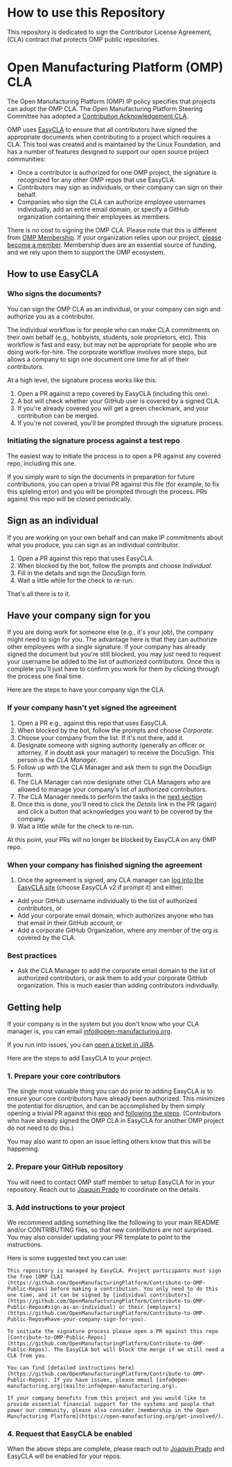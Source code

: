 # How to use this Repository
This repository is dedicated to sign the Contributor License Agreement, (CLA) contract that protects OMP public repositories.

# Open Manufacturing Platform (OMP) CLA

The Open Manufacturing Platform (OMP) IP policy specifies that projects can adopt the OMP CLA. The Open Manufacturing Platform Steering Committee has adopted a [Contribution Acknowledgement CLA](https://github.com/OpenManufacturingPlatform/Contribute-to-OMP-Public-Repos/blob/main/OMP-Contribution-Acknowledgement.md).

OMP uses [EasyCLA](https://easycla.lfx.linuxfoundation.org/#/) to ensure that all contributors have signed the appropriate documents when contributing to a project which requires a CLA. This tool was created and is maintained by the Linux Foundation, and has a number of features designed to support our open source project communities:

* Once a contributor is authorized for one OMP project, the signature is recognized for any other OMP repos that use EasyCLA.
* Contributors may sign as individuals, or their company can sign on their behalf.
* Companies who sign the CLA can authorize employee usernames individually, add an entire email domain, or specify a GitHub organization containing their employees as members.

There is no cost to signing the OMP CLA. Please note that this is different from [OMP Membership](https://open-manufacturing.org). If your organization relies upon our project, [please become a member](https://open-manufacturing.org/get-involved/). Membership dues are an essential source of funding, and we rely upon them to support the OMP ecosystem.

## How to use EasyCLA

### Who signs the documents?

You can sign the OMP CLA as an individual, or your company can sign and authorize you as a contributor. 

The individual workflow is for people who can make CLA commitments on their own behalf (e.g., hobbyists, students, sole proprietors, etc). This workflow is fast and easy, but may not be appropriate for people who are doing work-for-hire. The corporate workflow involves more steps, but allows a company to sign one document one time for all of their contributors.

At a high level, the signature process works like this:

1. Open a PR against a repo covered by EasyCLA (including this one).
1. A bot will check whether your GitHub user is covered by a signed CLA.
1. If you're already covered you will get a green checkmark, and your contribution can be merged.
1. If you're not covered, you'll be prompted through the signature process.

### Initiating the signature process against a test repo

The easiest way to initiate the process is to open a PR against any covered repo, including this one.

If you simply want to sign the documents in preparation for future contributions, you can open a trivial PR against this file (for example, to fix this spleling error) and you will be prompted through the process. PRs against this repo will be closed periodically.

## Sign as an individual

If you are working on your own behalf and can make IP commitments about what you produce, you can sign as an individual contributor. 

1. Open a PR against this repo that uses EasyCLA.
1. When blocked by the bot, follow the prompts and choose *Individual*.
1. Fill in the details and sign the DocuSign form.
1. Wait a little while for the check to re-run.

That's all there is to it.

## Have your company sign for you

If you are doing work for someone else (e.g., it's your job), the company might need to sign for you. The advantage here is that they can authorize other employees with a single signature. If your company has already signed the document but you're still blocked, you may just need to request your username be added to the list of authorized contributors. Once this is complete you'll just have to confirm you work for them by clicking through the process one final time.

Here are the steps to have your company sign the CLA.

### If your company hasn't yet signed the agreement

1. Open a PR e.g., against this repo that uses EasyCLA.
1. When blocked by the bot, follow the prompts and choose *Corporate*.
1. Choose your company from the list. If it's not there, add it.
1. Designate someone with signing authority (generally an officer or attorney, if in doubt ask your manager) to receive the DocuSign. This person is the *CLA Manager*.
1. Follow up with the CLA Manager and ask them to sign the DocuSign form.
1. The CLA Manager can now designate other CLA Managers who are allowed to manage your company's list of authorized contributors.
1. The CLA Manager needs to perform the tasks in the [next section](/#when-your-company-has-finished-signing-the-agreement)
1. Once this is done, you'll need to click the *Details* link in the PR (again) and click a button that acknowledges you want to be covered by the company.
1. Wait a little while for the check to re-run.

At this point, your PRs will no longer be blocked by EasyCLA on any OMP repo.

### When your company has finished signing the agreement

1. Once the agreement is signed, any CLA manager can [log into the EasyCLA site](https://easycla.lfx.linuxfoundation.org/#/) (choose EasyCLA v2 if prompt it) and either:
  * Add your GitHub username individually to the list of authorized contributors, or
  * Add your corporate email domain, which authorizes anyone who has that email in their GitHub account, or
  * Add a corporate GitHub Organization, where any member of the org is covered by the CLA.
### Best practices

* Ask the CLA Manager to add the corporate email domain to the list of authorized contributors, or ask them to add your corporate GitHub organization. This is much easier than adding contributors individually.

## Getting help

If your company is in the system but you don't know who your CLA manager is, you can email [info@open-manufacturing.org](mailto:info@open-manufacturing.org).

If you run into issues, you can [open a ticket in JIRA](https://jira.linuxfoundation.org/plugins/servlet/theme/portal/4/create/143).


Here are the steps to add EasyCLA to your project.

### 1. Prepare your core contributors

The single most valuable thing you can do prior to adding EasyCLA is to ensure your core contributors have already been authorized. This minimizes the potential for disruption, and can be accomplished by them simply opening a trivial PR against this [repo](https://github.com/OpenManufacturingPlatform/Contribute-to-OMP-Public-Repos) and [following the steps](#how-to-use-easycla). (Contributors who have already signed the OMP CLA in EasyCLA for another OMP project do not need to do this.)

You may also want to open an issue letting others know that this will be happening.

### 2. Prepare your GitHub repository

You will need to contact OMP staff member to setup EasyCLA for in your repository. Reach out to [Joaquin Prado](mailto:info@open-manufacturing.org) to coordinate on the details.

### 3. Add instructions to your project

We recommend adding something like the following to your main README and/or CONTRIBUTING files, so that new contributors are not surprised. You may also consider updating your PR template to point to the instructions.

Here is some suggested text you can use:

```
This repository is managed by EasyCLA. Project participants must sign the free [OMP CLA](https://github.com/OpenManufacturingPlatform/Contribute-to-OMP-Public-Repos) before making a contribution. You only need to do this one time, and it can be signed by [individual contributors](https://github.com/OpenManufacturingPlatform/Contribute-to-OMP-Public-Repos#sign-as-an-individual) or their [employers](https://github.com/OpenManufacturingPlatform/Contribute-to-OMP-Public-Repos#have-your-company-sign-for-you).

To initiate the signature process please open a PR against this repo [Contribute-to-OMP-Public-Repos](https://github.com/OpenManufacturingPlatform/Contribute-to-OMP-Public-Repos). The EasyCLA bot will block the merge if we still need a CLA from you.

You can find [detailed instructions here](https://github.com/OpenManufacturingPlatform/Contribute-to-OMP-Public-Repos). If you have issues, please email [info@open-manufacturing.org](mailto:info@open-manufacturing.org).

If your company benefits from this project and you would like to provide essential financial support for the systems and people that power our community, please also consider [membership in the Open Manufacturing Platform](https://open-manufacturing.org/get-involved/).
```

### 4. Request that EasyCLA be enabled

When the above steps are complete, please reach out to [Joaquin Prado](mailto:info@open-manufacturing.org) and EasyCLA will be enabled for your repos.
